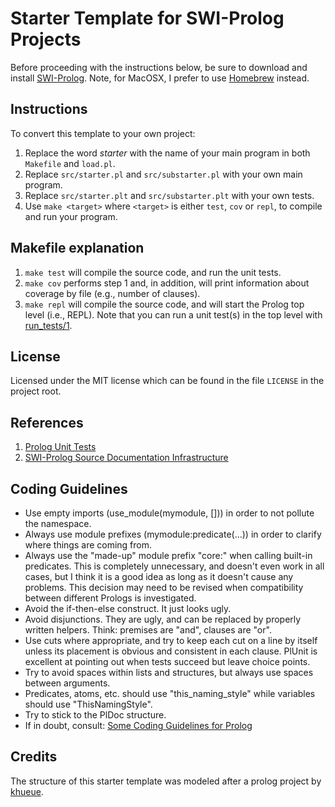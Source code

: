 # Starter Template for SWI-Prolog Projects

Before proceeding with the instructions below, be sure to download and install [SWI-Prolog](https://www.swi-prolog.org/Download.html).  Note, for MacOSX, I prefer to use [Homebrew](https://formulae.brew.sh/formula/swi-prolog) instead.

## Instructions

To convert this template to your own project:
1. Replace the word *starter* with the name of your main program in both `Makefile` and `load.pl`.
2. Replace `src/starter.pl` and `src/substarter.pl` with your own main program.
3. Replace `src/starter.plt` and `src/substarter.plt` with your own tests.
4. Use `make <target>` where `<target>` is either `test`, `cov` or `repl`, to compile and run your program.

## Makefile explanation
1. `make test` will compile the source code, and run the unit tests.
2. `make cov` performs step 1 and, in addition, will print information about coverage by file (e.g., number of clauses).
3. `make repl` will compile the source code, and will start the Prolog top level (i.e., REPL).  Note that you can run a unit test(s) in the top level with [run_tests/1](https://www.swi-prolog.org/search?for=run_tests).

## License
Licensed under the MIT license which can be found in the file
`LICENSE` in the project root.

## References

1. [Prolog Unit Tests](https://www.swi-prolog.org/pldoc/doc_for?object=section(%27packages/plunit.html%27))
2. [SWI-Prolog Source Documentation Infrastructure](https://www.swi-prolog.org/pldoc/doc_for?object=section(%27packages/pldoc.html%27))

## Coding Guidelines

 * Use empty imports (use_module(mymodule, [])) in order to not
   pollute the namespace.
 * Always use module prefixes (mymodule:predicate(...)) in order to
   clarify where things are coming from.
 * Always use the "made-up" module prefix "core:" when calling
   built-in predicates. This is completely unnecessary, and doesn't even
   work in all cases, but I think it is a good idea as long as it doesn't
   cause any problems. This decision may need to be revised when
   compatibility between different Prologs is investigated.
 * Avoid the if-then-else construct. It just looks ugly.
 * Avoid disjunctions. They are ugly, and can be replaced by properly
   written helpers. Think: premises are "and", clauses are "or".
 * Use cuts where appropriate, and try to keep each cut on a line by
   itself unless its placement is obvious and consistent in each clause.
   PlUnit is excellent at pointing out when tests succeed but leave
   choice points.
 * Try to avoid spaces within lists and structures, but always use
   spaces between arguments.
 * Predicates, atoms, etc. should use "this_naming_style" while variables
   should use "ThisNamingStyle".
 * Try to stick to the PlDoc structure.
 * If in doubt, consult: [Some Coding Guidelines for Prolog](https://www.cmpe.boun.edu.tr/sites/default/files/prolog_coding_guidelines.pdf)
 
## Credits
 The structure of this starter template was modeled after a prolog project by [khueue](https://github.com/khueue/prolog-json).
